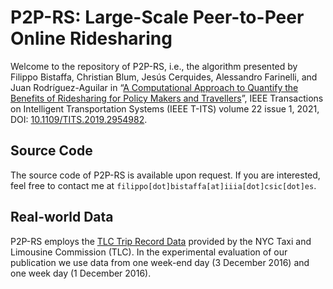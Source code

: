 P2P-RS: Large-Scale Peer-to-Peer Online Ridesharing
===================
Welcome to the repository of P2P-RS, i.e., the algorithm presented by Filippo Bistaffa, Christian Blum, Jesús Cerquides, Alessandro Farinelli, and Juan Rodrı́guez-Aguilar in “[A Computational Approach to Quantify the Benefits of Ridesharing for Policy Makers and Travellers](http://hdl.handle.net/10261/194874)”, IEEE Transactions on Intelligent Transportation Systems (IEEE T-ITS) volume 22 issue 1, 2021, DOI: [10.1109/TITS.2019.2954982](https://doi.org/10.1109/TITS.2019.2954982).

Source Code 
----------
The source code of P2P-RS is available upon request. If you are interested, feel free to contact me at `filippo[dot]bistaffa[at]iiia[dot]csic[dot]es`.

Real-world Data 
----------
P2P-RS employs the [TLC Trip Record Data](https://www1.nyc.gov/site/tlc/about/tlc-trip-record-data.page) provided by the NYC Taxi and Limousine Commission (TLC). In the experimental evaluation of our publication we use data from one week-end day (3 December 2016) and one week day (1 December 2016).
